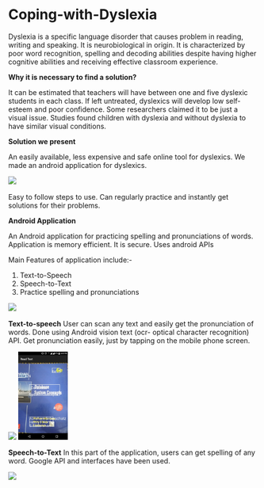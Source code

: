 # Coping-with-Dyslexia

Dyslexia is a specific language disorder that causes problem in reading, writing and speaking. It is neurobiological in origin. It is characterized by poor word recognition, spelling and decoding abilities despite having higher cognitive abilities and receiving effective classroom experience.

**Why it is necessary to find a solution?**

It can be estimated that teachers will have between one and five dyslexic students in each class. If left untreated, dyslexics will develop low self-esteem and poor confidence.
Some researchers claimed it to be just a visual issue. Studies found children with dyslexia and without dyslexia to have
similar visual conditions.

**Solution we present**

An easily available, less expensive and safe online tool for dyslexics.
We made an android application for dyslexics.

<img src="https://github.com/Isha-git/Coping-with-Dyslexia/blob/master/Images/Start Page.png" width="100">

Easy to follow steps to use.
Can regularly practice and instantly get solutions for their problems.

**Android Application**

An Android application for practicing spelling and pronunciations of words.
Application is memory efficient.
It is secure.
Uses android APIs

Main Features of application include:-
1) Text-to-Speech
2) Speech-to-Text
3) Practice spelling and pronunciations

<img src="https://github.com/Isha-git/Coping-with-Dyslexia/blob/master/Images/Home Page.png" width="100">

**Text-to-speech**
User can scan any text and easily get the pronunciation of words.
Done using Android vision text (ocr- optical character recognition) API.
Get pronunciation easily, just by tapping on the mobile phone screen.

<img src="https://github.com/Isha-git/Coping-with-Dyslexia/blob/master/Images/Text to Speech.png" width="100">

<img src="https://github.com/Isha-git/Coping-with-Dyslexia/blob/master/Images/TextToSpeechExample.jpeg" width="100">

**Speech-to-Text**
In this part of the application, users can get spelling of any word.
Google API and interfaces have been used.

<img src="https://github.com/Isha-git/Coping-with-Dyslexia/blob/master/Images/Speech to Text.png" width="100">
